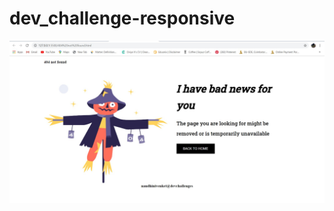 # dev_challenge-responsive
<img src="404-not-found/assest/404-Website-Desktop-size- assest.jpg" >
<img scr="404-not-found/assest/404-Website-mobile-size- assest.jpg">
